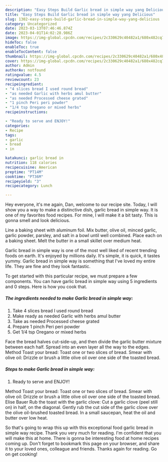 ```yaml
---
description: "Easy Steps Build Garlic bread in simple way yang Delicious"
title: "Easy Steps Build Garlic bread in simple way yang Delicious"
slug: 1302-easy-steps-build-garlic-bread-in-simple-way-yang-delicious
category: Uncategorized
date: 2023-03-13T07:46:46.874Z
date: 2023-04-01T14:02:28.986Z
image: https://img-global.cpcdn.com/recipes/2c330629c40482a1/680x482cq70/garlic-bread-in-simple-way-recipe-main-photo.jpg
hideToc: false
enableToc: true
enableTocContent: false
thumbnail: https://img-global.cpcdn.com/recipes/2c330629c40482a1/680x482cq70/garlic-bread-in-simple-way-recipe-main-photo.jpg
cover: https://img-global.cpcdn.com/recipes/2c330629c40482a1/680x482cq70/garlic-bread-in-simple-way-recipe-main-photo.jpg
author: Admin
authorAv: notfound
ratingvalue: 4.5
reviewcount: 23
recipeingredient:
- "4 slices bread I used round bread"
- "as needed Garlic with herbs amul butter"
- "as needed Processed cheese grated"
- "1 pinch Peri peri powder"
- "1/4 tsp Oregano or mixed herbs"
recipeinstructions:

- "Ready to serve and ENJOY!"
categories:
- Recipe
tags:
- garlic
- bread
- in

katakunci: garlic bread in 
nutrition: 118 calories
recipecuisine: American
preptime: "PT14M"
cooktime: "PT36M"
recipeyield: "3"
recipecategory: Lunch

---
```



Hey everyone, it's me again, Dan, welcome to our recipe site. Today, I will show you a way to make a distinctive dish, garlic bread in simple way. It is one of my favorites food recipes. For mine, I will make it a bit tasty. This is gonna smell and look delicious.

Line a baking sheet with aluminum foil. Mix butter, olive oil, minced garlic, garlic powder, parsley, and salt in a bowl until well combined. Place each on a baking sheet. Melt the butter in a small skillet over medium heat.

Garlic bread in simple way is one of the most well liked of recent trending foods on earth. It's enjoyed by millions daily. It's simple, it is quick, it tastes yummy. Garlic bread in simple way is something that I've loved my entire life. They are fine and they look fantastic.


To get started with this particular recipe, we must prepare a few components. You can have garlic bread in simple way using 5 ingredients and 0 steps. Here is how you cook that.

<!--inarticleads1-->

##### The ingredients needed to make Garlic bread in simple way:

1. Take 4 slices bread I used round bread
1. Make ready as needed Garlic with herbs amul butter
1. Take as needed Processed cheese grated
1. Prepare 1 pinch Peri peri powder
1. Get 1/4 tsp Oregano or mixed herbs


Face the bread halves cut-side-up, and then divide the garlic butter mixture between each half. Spread into an even layer all the way to the edges. Method Toast your bread: Toast one or two slices of bread. Smear with olive oil: Drizzle or brush a little olive oil over one side of the toasted bread. 

<!--inarticleads2-->

##### Steps to make Garlic bread in simple way:


1. Ready to serve and ENJOY!

Method Toast your bread: Toast one or two slices of bread. Smear with olive oil: Drizzle or brush a little olive oil over one side of the toasted bread. Elise Bauer Rub the toast with the garlic clove: Cut a garlic clove (peel still on) in half, on the diagonal. Gently rub the cut side of the garlic clove over the olive oil-brushed toasted bread. In a small saucepan, heat the oil and butter over low heat. 

So that's going to wrap this up with this exceptional food garlic bread in simple way recipe. Thank you very much for reading. I'm confident that you will make this at home. There is gonna be interesting food at home recipes coming up. Don't forget to bookmark this page on your browser, and share it to your loved ones, colleague and friends. Thanks again for reading. Go on get cooking!
